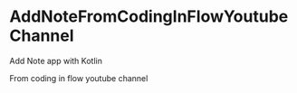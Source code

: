 # AddNoteFromCodingInFlowYoutubeChannel
Add Note app with Kotlin

From coding in flow youtube channel

